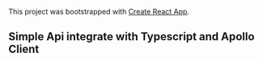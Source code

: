 This project was bootstrapped with [Create React App](https://github.com/facebook/create-react-app).

## Simple Api integrate with Typescript and Apollo Client
